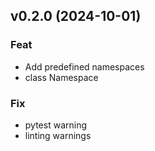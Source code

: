 ## v0.2.0 (2024-10-01)

### Feat

- Add predefined namespaces
- class Namespace

### Fix

- pytest warning
- linting warnings
